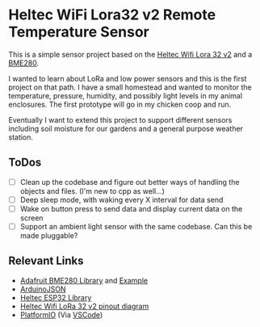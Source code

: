 # Heltec WiFi Lora32 v2 Remote Temperature Sensor

This is a simple sensor project based on the [Heltec Wifi Lora 32 v2](https://heltec.org/project/wifi-lora-32/) and a [BME280](https://www.amazon.com/Organizer-Temperature-Humidity-Atmospheric-Barometric/dp/B07V5CL3L8/).

I wanted to learn about LoRa and low power sensors and this is the first project on that path. I have a small homestead and wanted to monitor the temperature, pressure, humidity, and possibly light levels in my animal enclosures. The first prototype will go in my chicken coop and run.

Eventually I want to extend this project to support different sensors including soil moisture for our gardens and a general purpose weather station.

## ToDos

* [ ] Clean up the codebase and figure out better ways of handling the objects and files. (I'm new to cpp as well...)
* [ ] Deep sleep mode, with waking every X interval for data send
* [ ] Wake on button press to send data and display current data on the screen
* [ ] Support an ambient light sensor with the same codebase. Can this be made pluggable?

## Relevant Links

* [Adafruit BME280 Library](https://github.com/adafruit/Adafruit_BME280_Library) and [Example](https://learn.adafruit.com/adafruit-bme280-humidity-barometric-pressure-temperature-sensor-breakout/arduino-test)
* [ArduinoJSON](https://arduinojson.org/)
* [Heltec ESP32 Library](https://github.com/HelTecAutomation/Heltec_ESP32)
* [Heltec Wifi LoRa 32 v2 pinout diagram](assets/WIFI_LoRa_32_V2.pdf)
* [PlatformIO](https://platformio.org/) (Via [VSCode](https://code.visualstudio.com/))
